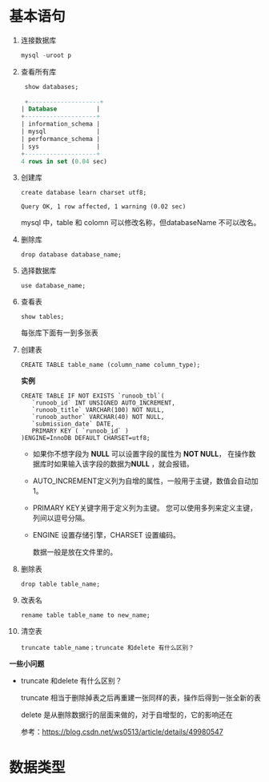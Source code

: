 ### 

# 基本语句

1. 连接数据库

   ```sql
   mysql -uroot p
   ```

2. 查看所有库

   ```sql
    show databases;
    
    +--------------------+
   | Database           |
   +--------------------+
   | information_schema |
   | mysql              |
   | performance_schema |
   | sys                |
   +--------------------+
   4 rows in set (0.04 sec)
   ```

3. 创建库

   ```
   create database learn charset utf8;
    
   Query OK, 1 row affected, 1 warning (0.02 sec)
   ```

   mysql 中，table 和 colomn 可以修改名称，但databaseName 不可以改名。  

4. 删除库

   ```
   drop database database_name;
   ```

5. 选择数据库

   ```
   use database_name;
   ```

6. 查看表

   ```
   show tables;
   ```

   每张库下面有一到多张表

7. 创建表

   ```
   CREATE TABLE table_name (column_name column_type);
   ```

   **实例**

   ```
   CREATE TABLE IF NOT EXISTS `runoob_tbl`(
      `runoob_id` INT UNSIGNED AUTO_INCREMENT,
      `runoob_title` VARCHAR(100) NOT NULL,
      `runoob_author` VARCHAR(40) NOT NULL,
      `submission_date` DATE,
      PRIMARY KEY ( `runoob_id` )
   )ENGINE=InnoDB DEFAULT CHARSET=utf8;
   ```

   - 如果你不想字段为 **NULL** 可以设置字段的属性为 **NOT NULL**， 在操作数据库时如果输入该字段的数据为**NULL** ，就会报错。

   - AUTO_INCREMENT定义列为自增的属性，一般用于主键，数值会自动加1。

   - PRIMARY KEY关键字用于定义列为主键。 您可以使用多列来定义主键，列间以逗号分隔。

   - ENGINE 设置存储引擎，CHARSET 设置编码。

     数据一般是放在文件里的。 

8. 删除表

   ```
   drop table table_name;
   ```

9. 改表名

   ```
   rename table table_name to new_name; 
   ```

10. 清空表

    ```
    truncate table_name；truncate 和delete 有什么区别？
    ```

**一些小问题**

- truncate 和delete 有什么区别？

  truncate 相当于删除掉表之后再重建一张同样的表，操作后得到一张全新的表

  delete 是从删除数据行的层面来做的，对于自增型的，它的影响还在

  参考：https://blog.csdn.net/ws0513/article/details/49980547

  

# 数据类型

